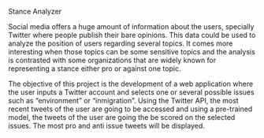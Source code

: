 Stance Analyzer

Social media offers a huge amount of information about the users, specially Twitter where people publish their bare opinions. This data could be used to analyze the position of users regarding several topics. It comes more interesting when those topics can be some sensitive topics and the analysis is contrasted with some organizations that are widely known for representing a stance either pro or against one topic. 

The objective of this project is the development of a web application where the user inputs a Twitter account and selects one or several possible issues such as “environment” or “inmigration”. Using the Twitter API, the most recent tweets of the user are going to be accessed and using a pre-trained model, the tweets of the user are going the be scored on the selected issues. The most pro and anti issue tweets will be displayed.

